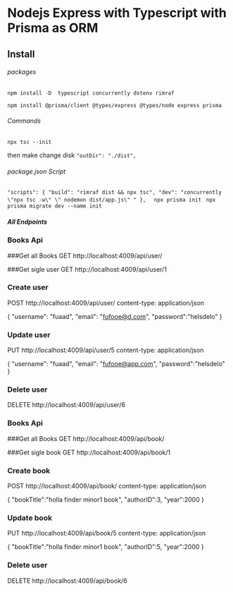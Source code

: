 # Nodejs Express with Typescript with Prisma as ORM

## Install

###### packages

`npm install -D 
    typescript
    concurrently
    dotenv
    rimraf
  `

`npm install
    @prisma/client
    @types/express
    @types/node
    express
    prisma
  `

###### Commands

`npx tsc --init `

then make change disk
`"outDir": "./dist",`

###### package.json Script

`"scripts": {
    "build": "rimraf dist && npx tsc",
    "dev": "concurrently \"npx tsc -w\" \" nodemon dist/app.js\" "
  },`
` 
npx prisma init`
`
npx prisma migrate dev --name init`

##### All Endpoints

### Books Api

###Get all Books
GET http://localhost:4009/api/user/

###Get sigle user
GET http://localhost:4009/api/user/1

### Create user

POST http://localhost:4009/api/user/
content-type: application/json

{
"username": "fuaad",
"email": "fufooe@d.com",
"password":"helsdelo"
}

### Update user

PUT http://localhost:4009/api/user/5
content-type: application/json

{
"username": "fuaad",
"email": "fufooe@app.com",
"password":"helsdelo"
}

### Delete user

DELETE http://localhost:4009/api/user/6

### Books Api

###Get all Books
GET http://localhost:4009/api/book/

###Get sigle book
GET http://localhost:4009/api/book/1

### Create book

POST http://localhost:4009/api/book/
content-type: application/json

{
"bookTitle":"holla finder minor1 book",
"authorID":3,
"year":2000
}

### Update book

PUT http://localhost:4009/api/book/5
content-type: application/json

{
"bookTitle":"holla finder minor1 book",
"authorID":5,
"year":2000
}

### Delete user

DELETE http://localhost:4009/api/book/6
